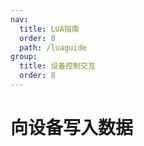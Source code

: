 ```yaml
---
nav:
  title: LUA指南
  order: 8
  path: /luaguide
group:
  title: 设备控制交互
  order: 8
---
```


# 向设备写入数据
